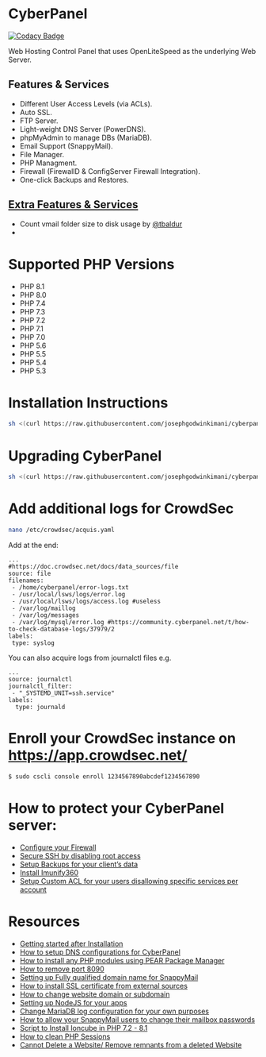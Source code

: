 # CyberPanel

[![Codacy Badge](https://app.codacy.com/project/badge/Grade/04d6ab6bb42c45739ef98c172bb466d2)](https://www.codacy.com/gh/josephgodwinkimani/cyberpanel/dashboard?utm_source=github.com&amp;utm_medium=referral&amp;utm_content=josephgodwinkimani/cyberpanel&amp;utm_campaign=Badge_Grade)

Web Hosting Control Panel that uses OpenLiteSpeed as the underlying Web Server.

## Features & Services

* Different User Access Levels (via ACLs).
* Auto SSL.
* FTP Server.
* Light-weight DNS Server (PowerDNS).
* phpMyAdmin to manage DBs (MariaDB).
* Email Support (SnappyMail).
* File Manager.
* PHP Managment.
* Firewall (FirewallD & ConfigServer Firewall Integration).
* One-click Backups and Restores.

## [Extra Features & Services](https://github.com/josephgodwinkimani/cyberpanel/blob/main/CHANGELOG.MD)

* Count vmail folder size to disk usage by [@tbaldur](https://github.com/tbaldur)
* 

# Supported PHP Versions

* PHP 8.1
* PHP 8.0
* PHP 7.4
* PHP 7.3
* PHP 7.2
* PHP 7.1
* PHP 7.0
* PHP 5.6
* PHP 5.5
* PHP 5.4
* PHP 5.3


# Installation Instructions


```bash
sh <(curl https://raw.githubusercontent.com/josephgodwinkimani/cyberpanel/main/install.sh || wget -O - https://raw.githubusercontent.com/josephgodwinkimani/cyberpanel/main/install.sh)
```

# Upgrading CyberPanel


```bash
sh <(curl https://raw.githubusercontent.com/josephgodwinkimani/cyberpanel/main/preUpgrade.sh || wget -O - https://raw.githubusercontent.com/josephgodwinkimani/cyberpanel/main/preUpgrade.sh)
```

# Add additional logs for CrowdSec

```bash
nano /etc/crowdsec/acquis.yaml
```
Add at the end:

```
...
#https://doc.crowdsec.net/docs/data_sources/file
source: file
filenames:
 - /home/cyberpanel/error-logs.txt
 - /usr/local/lsws/logs/error.log
 - /usr/local/lsws/logs/access.log #useless
 - /var/log/maillog
 - /var/log/messages
 - /var/log/mysql/error.log #https://community.cyberpanel.net/t/how-to-check-database-logs/37979/2
labels:
 type: syslog
 ```

You can also acquire logs from journalctl files e.g.

```
...
source: journalctl
journalctl_filter:
 - "_SYSTEMD_UNIT=ssh.service"
labels:
  type: journald
 ```

# Enroll your CrowdSec instance on https://app.crowdsec.net/

```bash
$ sudo cscli console enroll 1234567890abcdef1234567890
```

# How to protect your CyberPanel server:

* [Configure your Firewall](https://community.cyberpanel.net/docs?search=firewall&topic=132) 
* [Secure SSH by disabling root access](https://community.cyberpanel.net/docs?search=ssh&topic=131) 
* [Setup Backups for your client’s data](https://community.cyberpanel.net/docs?category=15&topic=122) 
* [Install Imunify360](https://community.cyberpanel.net/docs?category=&search=imunify&topic=172)
* [Setup Custom ACL for your users disallowing specific services per account](https://community.cyberpanel.net/docs?category=&search=ACL&tags=&topic=84#custom-acls-3)

# Resources

* [Getting started after Installation](https://community.cyberpanel.net/t/cant-access-website-show-cyberpanel-installed-page/38018/2)
* [How to setup DNS configurations for CyberPanel](https://community.cyberpanel.net/t/tutorial-how-to-setup-dns-configurations-for-cyberpanel/38094)
* [How to install any PHP modules using PEAR Package Manager](https://community.cyberpanel.net/t/tutorial-how-to-install-any-php-modules-using-pear-package-manager/37785)
* [How to remove port 8090](https://community.cyberpanel.net/t/how-to-remove-port-8090-from-cyberpanel/30648)
* [Setting up Fully qualified domain name for SnappyMail](https://community.cyberpanel.net/t/tutorial-setting-up-fully-qualified-domain-name-for-snappymail/37898)
* [How to install SSL certificate from external sources](https://community.cyberpanel.net/t/the-same-domain-for-website-and-e-mail/38322/2)
* [How to change website domain or subdomain](https://community.cyberpanel.net/t/tutorial-how-to-change-website-domain-or-subdomain/37917)
* [Setting up NodeJS for your apps](https://community.cyberpanel.net/t/deploy-nodejs-app-doesnnt-work/36389/2)
* [Change MariaDB log configuration for your own purposes](https://community.cyberpanel.net/t/how-to-check-database-logs/37979/2)
* [How to allow your SnappyMail users to change their mailbox passwords](https://community.cyberpanel.net/t/tutorial-how-to-allow-your-snappymail-users-to-change-their-mailbox-passwords/38084)
* [Script to Install Ioncube in PHP 7.2 - 8.1](https://community.cyberpanel.net/t/how-to-install-ioncube-loader-extension-on-php-8-1/38145/2)
* [How to clean PHP Sessions](https://community.cyberpanel.net/t/high-cpu-usage-4cpu-8gb-ram/37904/2)
* [Cannot Delete a Website/ Remove remnants from a deleted Website](https://community.cyberpanel.net/t/404-error-in-one-only-website-after-deleting-some-child-domain-sites/38352/3)
